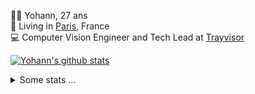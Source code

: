 <p>
  👨🏻 <bold>Yohann</bold>, 27 ans<br/>
  💼 Living in <a href="https://www.google.com/maps?q=paris">Paris</a>, France<br/>
  💻 Computer Vision Engineer and Tech Lead at <a href="https://trayvisor.com/">Trayvisor</a><br/>
</p>

<a href="https://github.com/anuraghazra/github-readme-stats"><img align="center" src="https://github-readme-stats-go94hl40s-yohann84l.vercel.app//api?username=yohann84L&show_icons=true&include_all_commits=true" alt="Yohann's github stats" /> </a>


<details>
  <summary>Some stats ...</summary><br/>
  

<!--START_SECTION:waka-->
![Code Time](http://img.shields.io/badge/Code%20Time-82%20hrs%205%20mins-blue)

![Profile Views](http://img.shields.io/badge/Profile%20Views-0-blue)

**🐱 My GitHub Data** 

> 🏆 993 Contributions in the Year 2022
 > 
> 📦 440.4 kB Used in GitHub's Storage 
 > 
> 🚫 Not Opted to Hire
 > 
> 📜 23 Public Repositories 
 > 
> 🔑 21 Private Repositories  
 > 
**I'm an Early 🐤** 

```text
🌞 Morning    333 commits    ████████░░░░░░░░░░░░░░░░░   33.81% 
🌆 Daytime    544 commits    █████████████░░░░░░░░░░░░   55.23% 
🌃 Evening    107 commits    ██░░░░░░░░░░░░░░░░░░░░░░░   10.86% 
🌙 Night      1 commits      ░░░░░░░░░░░░░░░░░░░░░░░░░   0.1%

```
📅 **I'm Most Productive on Friday** 

```text
Monday       181 commits    ████░░░░░░░░░░░░░░░░░░░░░   18.38% 
Tuesday      169 commits    ████░░░░░░░░░░░░░░░░░░░░░   17.16% 
Wednesday    172 commits    ████░░░░░░░░░░░░░░░░░░░░░   17.46% 
Thursday     205 commits    █████░░░░░░░░░░░░░░░░░░░░   20.81% 
Friday       235 commits    ██████░░░░░░░░░░░░░░░░░░░   23.86% 
Saturday     14 commits     ░░░░░░░░░░░░░░░░░░░░░░░░░   1.42% 
Sunday       9 commits      ░░░░░░░░░░░░░░░░░░░░░░░░░   0.91%

```


📊 **This Week I Spent My Time On** 

```text
⌚︎ Time Zone: Europe/Paris

💬 Programming Languages: 
JavaScript               21 hrs 15 mins      ██████████████████░░░░░░░   71.54% 
Python                   6 hrs 48 mins       █████░░░░░░░░░░░░░░░░░░░░   22.93% 
SQL                      32 mins             ░░░░░░░░░░░░░░░░░░░░░░░░░   1.8% 
TypeScript               23 mins             ░░░░░░░░░░░░░░░░░░░░░░░░░   1.32% 
YAML                     12 mins             ░░░░░░░░░░░░░░░░░░░░░░░░░   0.7%

🔥 Editors: 
WebStorm                 21 hrs 22 mins      ██████████████████░░░░░░░   71.94% 
PyCharm                  7 hrs 35 mins       ██████░░░░░░░░░░░░░░░░░░░   25.58% 
VS Code                  44 mins             ░░░░░░░░░░░░░░░░░░░░░░░░░   2.49%

💻 Operating System: 
Mac                      29 hrs 42 mins      █████████████████████████   100.0%

```

**I Mostly Code in Python** 

```text
Python                   18 repos            ██████████████░░░░░░░░░░░   56.25% 
Java                     6 repos             ████░░░░░░░░░░░░░░░░░░░░░   18.75% 
JavaScript               2 repos             █░░░░░░░░░░░░░░░░░░░░░░░░   6.25% 
R                        2 repos             █░░░░░░░░░░░░░░░░░░░░░░░░   6.25% 
HTML                     1 repo              ░░░░░░░░░░░░░░░░░░░░░░░░░   3.12%

```



 Last Updated on 10/09/2022 02:39:39 UTC
<!--END_SECTION:waka-->
